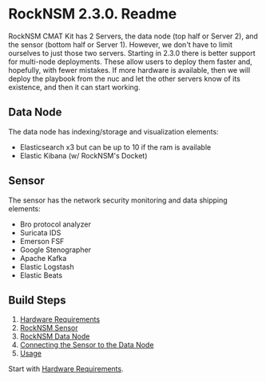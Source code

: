 # RockNSM 2.3.0. Readme
RockNSM CMAT Kit has 2 Servers, the data node (top half or Server 2), and the sensor (bottom half or Server 1). However, we don't have to limit ourselves to just those two servers. Starting in 2.3.0 there is better support for multi-node deployments. These allow users to deploy them faster and, hopefully, with fewer mistakes. If more hardware is available, then we will deploy the playbook from the nuc and let the other servers know of its existence, and then it can start working.

## Data Node
The data node has indexing/storage and visualization elements:
- Elasticsearch x3 but can be up to 10 if the ram is available
- Elastic Kibana (w/ RockNSM's Docket)

## Sensor
The sensor has the network security monitoring and data shipping elements:
- Bro protocol analyzer
- Suricata IDS
- Emerson FSF
- Google Stenographer
- Apache Kafka
- Elastic Logstash
- Elastic Beats

## Build Steps
1. [Hardware Requirements](rocknsm-requirements.md)
1. [RockNSM Sensor](rocknsm-sensor.md)
1. [RockNSM Data Node](rocknsm-datanode.md)
1. [Connecting the Sensor to the Data Node](rocknsm-configuration.md)
1. [Usage](rocknsm-usage.md)

Start with [Hardware Requirements](rocknsm-requirements.md).
